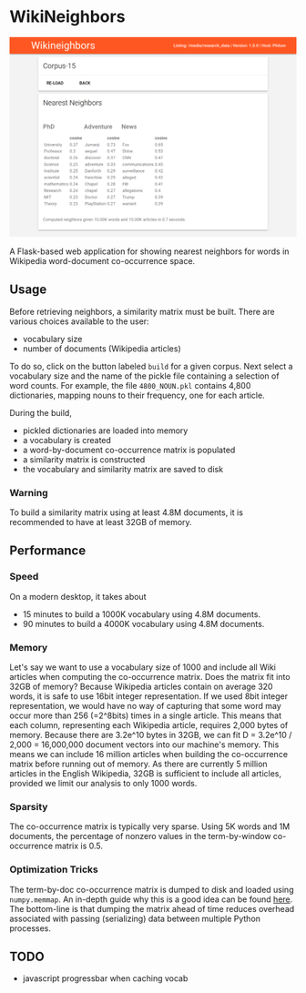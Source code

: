 # WikiNeighbors

![Example Screenshot](example.png)

A Flask-based web application for showing nearest neighbors for words in Wikipedia word-document co-occurrence space. 

## Usage

Before retrieving neighbors, a similarity matrix must be built.
There are various choices available to the user:
* vocabulary size
* number of documents (Wikipedia articles)

To do so, click on the button labeled `build` for a given corpus.
Next select a vocabulary size and the name of the pickle file containing a selection of word counts.
For example, the file `4800_NOUN.pkl` contains 4,800 dictionaries, mapping nouns to their frequency, one for each article.

During the build,
* pickled dictionaries are loaded into memory
* a vocabulary is created
* a word-by-document co-occurrence matrix is populated 
* a similarity matrix is constructed
* the vocabulary and similarity matrix are saved to disk 

### Warning

To build a similarity matrix using at least 4.8M documents, it is recommended to have at least 32GB of memory.

## Performance

### Speed

On a modern desktop, it takes about 
* 15 minutes to build a 1000K vocabulary using 4.8M documents. 
* 90 minutes to build a 4000K vocabulary using 4.8M documents. 

### Memory

Let's say we want to use a vocabulary size of 1000 and include all Wiki articles when computing the co-occurrence matrix.
Does the matrix fit into 32GB of memory?
Because Wikipedia articles contain on average 320 words, it is safe to use 16bit integer representation.
If we used 8bit integer representation, we would have no way of capturing that some word may occur more than 256 (=2^8bits) times in a single article.
This means that each column, representing each Wikipedia article, requires 2,000 bytes of memory. 
Because there are 3.2e^10 bytes in 32GB, we can fit D = 3.2e^10 / 2,000 = 16,000,000 document vectors into our machine's memory. 
This means we can include 16 million articles when building the co-occurrence matrix before running out of memory.
As there are currently 5 million articles in the English Wikipedia, 32GB is sufficient to include all articles, provided we limit our analysis to only 1000 words.

### Sparsity

The co-occurrence matrix is typically very sparse. Using 5K words and 1M documents, 
the percentage of nonzero values in the term-by-window co-occurrence matrix is 0.5.

### Optimization Tricks

The term-by-doc co-occurrence matrix is dumped to disk and loaded using `numpy.memmap`.
An in-depth guide why this is a good idea can be found [here](https://joblib.readthedocs.io/en/latest/auto_examples/parallel_memmap.html).
The bottom-line is that dumping the matrix ahead of time reduces overhead associated with passing (serializing) data between multiple Python processes.  


## TODO

* javascript progressbar when caching vocab
